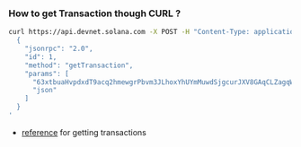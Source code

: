 ### How to get Transaction though CURL ?

```bash
curl https://api.devnet.solana.com -X POST -H "Content-Type: application/json" -d '
  {
    "jsonrpc": "2.0",
    "id": 1,
    "method": "getTransaction",
    "params": [
      "63xtbuaHvpdxdT9acq2hmewgrPbvm3JLhoxYhUYmMuwdSjgcurJXV8GAqCLZagqWG7qbHBzeaMFo6TvhtbMrexuo",
      "json"
    ]
  }
'
```

- [reference](https://solana.com/docs/rpc/http/gettransaction) for getting transactions
